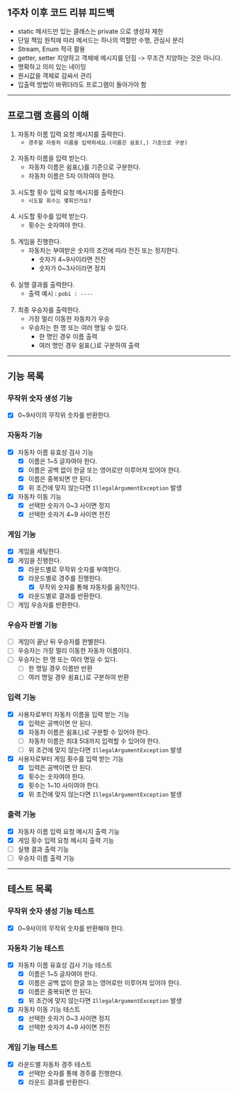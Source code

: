 ## 1주차 이후 코드 리뷰 피드백

- static 메서드만 있는 클래스는 private 으로 생성자 제한
- 단일 책임 원칙에 따라 메서드는 하나의 역할만 수행, 관심사 분리
- Stream, Enum 적극 활용
- getter, setter 지양하고 객체에 메시지를 던짐 -> 무조건 지양하는 것은 아니다.
- 명확하고 의미 있는 네이밍
- 원시값을 객체로 감싸서 관리
- 입출력 방법이 바뀌더라도 프로그램이 돌아가야 함

---

## 프로그램 흐름의 이해

1. 자동차 이름 입력 요청 메시지를 출력한다.
    - `경주할 자동차 이름을 입력하세요.(이름은 쉼표(,) 기준으로 구분)`
      <br><br>
2. 자동차 이름을 입력 받는다.
    - 자동차 이름은 쉼표(,)를 기준으로 구분한다.
    - 자동차 이름은 5자 이하여야 한다.
      <br><br>
3. 시도할 횟수 입력 요청 메시지를 출력한다.
    - `시도할 회수는 몇회인가요?`
      <br><br>
4. 시도할 횟수를 입력 받는다.
    - 횟수는 숫자여야 한다.
      <br><br>
5. 게임을 진행한다.
    - 자동차는 부여받은 숫자의 조건에 따라 전진 또는 정지한다.
        - 숫자가 4~9사이라면 전진
        - 숫자가 0~3사이라면 정지
          <br><br>
6. 실행 결과를 출력한다.
    - 출력 예시 : `pobi : ----`
      <br><br>
7. 최종 우승자를 출력한다.
    - 가장 멀리 이동한 자동차가 우승
    - 우승자는 한 명 또는 여러 명일 수 있다.
        - 한 명인 경우 이름 출력
        - 여러 명인 경우 쉼표(,)로 구분하여 출력

---

## 기능 목록

### 무작위 숫자 생성 기능
- [X] 0~9사이의 무작위 숫자를 반환한다.

### 자동차 기능
- [X] 자동차 이름 유효성 검사 기능
    - [X] 이름은 1~5 글자여야 한다.
    - [X] 이름은 공백 없이 한글 또는 영어로만 이루어져 있어야 한다.
    - [X] 이름은 중복되면 안 된다.
    - [X] 위 조건에 맞지 않는다면 `IllegalArgumentException` 발생
- [X] 자동차 이동 기능
    - [X] 선택한 숫자가 0~3 사이면 정지
    - [X] 선택한 숫자가 4~9 사이면 전진

### 게임 기능
- [X] 게임을 세팅한다.
- [X] 게임을 진행한다.
  - [X] 라운드별로 무작위 숫자를 부여한다.
  - [X] 라운드별로 경주를 진행한다.
    - [X] 무작위 숫자를 통해 자동차를 움직인다.
  - [X] 라운드별로 결과를 반환한다.
- [ ] 게임 우승자를 반환한다.

### 우승자 판별 기능
- [ ] 게임이 끝난 뒤 우승자를 판별한다.
- [ ] 우승자는 가장 멀리 이동한 자동차 이름이다.
- [ ] 우승자는 한 명 또는 여러 명일 수 있다.
    - [ ] 한 명일 경우 이름만 반환
    - [ ] 여러 명일 경우 쉼표(,)로 구분하여 반환

### 입력 기능
- [X] 사용자로부터 자동차 이름을 입력 받는 기능
    - [X] 입력은 공백이면 안 된다.
    - [X] 자동차 이름은 쉼표(,)로 구분할 수 있어야 한다.
    - [ ] 자동차 이름은 최대 5대까지 입력할 수 있어야 한다.
    - [ ] 위 조건에 맞지 않는다면 `IllegalArgumentException` 발생
- [X] 사용자로부터 게임 횟수를 입력 받는 기능
    - [X] 입력은 공백이면 안 된다.
    - [X] 횟수는 숫자여야 한다.
    - [X] 횟수는 1~10 사이여야 한다.
    - [X] 위 조건에 맞지 않는다면 `IllegalArgumentException` 발생

### 출력 기능
- [X] 자동차 이름 입력 요청 메시지 출력 기능
- [X] 게임 횟수 입력 요청 메시지 출력 기능
- [ ] 실행 결과 출력 기능
- [ ] 우승자 이름 출력 기능

---

## 테스트 목록

### 무작위 숫자 생성 기능 테스트
- [X] 0~9사이의 무작위 숫자를 반환해야 한다.

### 자동차 기능 테스트
- [X] 자동차 이름 유효성 검사 기능 테스트
    - [X] 이름은 1~5 글자여야 한다.
    - [X] 이름은 공백 없이 한글 또는 영어로만 이루어져 있어야 한다.
    - [X] 이름은 중복되면 안 된다.
    - [X] 위 조건에 맞지 않는다면 `IllegalArgumentException` 발생
- [X] 자동차 이동 기능 테스트
    - [X] 선택한 숫자가 0~3 사이면 정지
    - [X] 선택한 숫자가 4~9 사이면 전진

### 게임 기능 테스트
- [X] 라운드별 자동차 경주 테스트
    - [X] 선택한 숫자를 통해 경주를 진행한다.
    - [X] 라운드 결과를 반환한다.